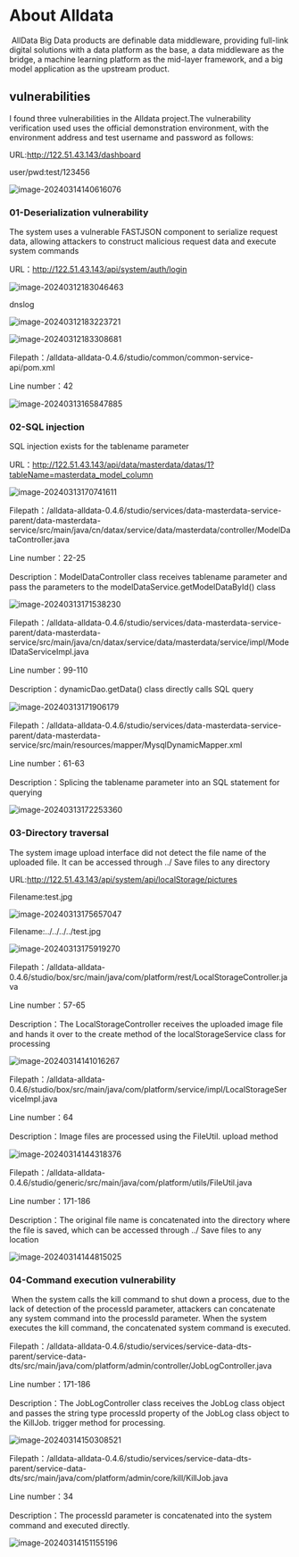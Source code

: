 # About Alldata

​	AllData Big Data products are definable data middleware, providing full-link digital solutions with a data platform as the base, a data middleware as the bridge, a machine learning platform as the mid-layer framework, and a big model application as the upstream product.



## vulnerabilities

I found three vulnerabilities in the Alldata project.The vulnerability verification used uses the official demonstration environment, with the environment address and test username and password as follows:

URL:http://122.51.43.143/dashboard

user/pwd:test/123456

![image-20240314140616076](./alldata-bug.assets/image-20240314140616076.png)

### 01-Deserialization vulnerability

The system uses a vulnerable FASTJSON component to serialize request data, allowing attackers to construct malicious request data and execute system commands

URL：http://122.51.43.143/api/system/auth/login

![image-20240312183046463](./alldata-bug.assets/image-20240312183046463.png)

dnslog

![image-20240312183223721](./alldata-bug.assets/image-20240312183223721.png)

![image-20240312183308681](./alldata-bug.assets/image-20240312183308681.png)

Filepath：/alldata-alldata-0.4.6/studio/common/common-service-api/pom.xml 

Line number：42

![image-20240313165847885](./alldata-bug.assets/image-20240313165847885.png)

### 02-SQL injection

SQL injection exists for the tablename parameter

URL：http://122.51.43.143/api/data/masterdata/datas/1?tableName=masterdata_model_column

![image-20240313170741611](./alldata-bug.assets/image-20240313170741611.png)

Filepath：/alldata-alldata-0.4.6/studio/services/data-masterdata-service-parent/data-masterdata-service/src/main/java/cn/datax/service/data/masterdata/controller/ModelDataController.java

Line number：22-25

Description：ModelDataController class receives tablename parameter and pass the parameters to the modelDataService.getModelDataById() class

![image-20240313171538230](./alldata-bug.assets/image-20240313171538230.png)

Filepath：/alldata-alldata-0.4.6/studio/services/data-masterdata-service-parent/data-masterdata-service/src/main/java/cn/datax/service/data/masterdata/service/impl/ModelDataServiceImpl.java

Line number：99-110

Description：dynamicDao.getData() class directly calls SQL query

![image-20240313171906179](./alldata-bug.assets/image-20240313171906179.png)

Filepath：/alldata-alldata-0.4.6/studio/services/data-masterdata-service-parent/data-masterdata-service/src/main/resources/mapper/MysqlDynamicMapper.xml

Line number：61-63

Description：Splicing the tablename parameter into an SQL statement for querying

![image-20240313172253360](./alldata-bug.assets/image-20240313172253360.png)

### 03-Directory traversal

The system image upload interface did not detect the file name of the uploaded file. It can be accessed through ../ Save files to any directory

URL:http://122.51.43.143/api/system/api/localStorage/pictures

Filename:test.jpg

![image-20240313175657047](./alldata-bug.assets/image-20240313175657047.png)

Filename:../../../../test.jpg

![image-20240313175919270](./alldata-bug.assets/image-20240313175919270.png)

Filepath：/alldata-alldata-0.4.6/studio/box/src/main/java/com/platform/rest/LocalStorageController.java

Line number：57-65

Description：The LocalStorageController receives the uploaded image file and hands it over to the create method of the localStorageService class for processing

![image-20240314141016267](./alldata-bug.assets/image-20240314141016267.png)

Filepath：/alldata-alldata-0.4.6/studio/box/src/main/java/com/platform/service/impl/LocalStorageServiceImpl.java

Line number：64

Description：Image files are processed using the FileUtil. upload method

![image-20240314144318376](./alldata-bug.assets/image-20240314144318376.png)

Filepath：/alldata-alldata-0.4.6/studio/generic/src/main/java/com/platform/utils/FileUtil.java

Line number：171-186

Description：The original file name is concatenated into the directory where the file is saved, which can be accessed through ../ Save files to any location

![image-20240314144815025](./alldata-bug.assets/image-20240314144815025.png)

### 04-Command execution vulnerability

​    When the system calls the kill command to shut down a process, due to the lack of detection of the processId parameter, attackers can concatenate any system command into the processId parameter. When the system executes the kill command, the concatenated system command is executed.

Filepath：/alldata-alldata-0.4.6/studio/services/service-data-dts-parent/service-data-dts/src/main/java/com/platform/admin/controller/JobLogController.java

Line number：171-186

Description：The JobLogController class receives the JobLog class object and passes the string type processId property of the JobLog class object to the KillJob. trigger method for processing.

![image-20240314150308521](./alldata-bug.assets/image-20240314150308521.png)

Filepath：/alldata-alldata-0.4.6/studio/services/service-data-dts-parent/service-data-dts/src/main/java/com/platform/admin/core/kill/KillJob.java

Line number：34

Description：The processId parameter is concatenated into the system command and executed directly.

![image-20240314151155196](./alldata-bug.assets/image-20240314151155196.png)
